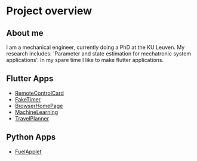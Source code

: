 # Project overview

## About me
I am a mechanical engineer, currently doing a PhD at the KU Leuven. My research includes: 'Parameter and state estimation for mechatronic system applications'.
In my spare time I like to make flutter applications.

## Flutter Apps
- [RemoteControlCard](https://smeetsv10.github.io/RemoteControlCard/)
- [FakeTimer](https://smeetsv10.github.io/FakeTimerWebApp/)
- [BrowserHomePage](https://github.com/Smeetsv10/BrowserHomepage)
- [MachineLearning](https://smeetsv10.github.io/FlutterML/)
- [TravelPlanner](https://smeetsv10.github.io/travel-planner-project/)
## Python Apps
- [FuelApplet]([https://](https://external.ink?to=)github.com/Smeetsv10/FuelApplet)


